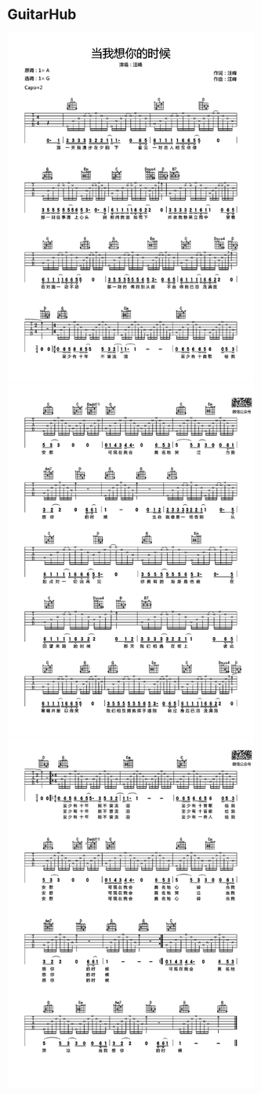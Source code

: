 # GuitarHub

![当我想你的时候吉他谱_汪峰_G调高清版_0](./当我想你的时候吉他谱_汪峰_G调高清版_0.jpg)
![当我想你的时候吉他谱_汪峰_G调高清版_1](./当我想你的时候吉他谱_汪峰_G调高清版_1.jpg)
![当我想你的时候吉他谱_汪峰_G调高清版_2](./当我想你的时候吉他谱_汪峰_G调高清版_2.jpg)

